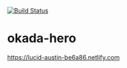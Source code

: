 [![Build Status](https://travis-ci.org/miyanokomiya/okada-hero.svg?branch=master)](https://travis-ci.org/miyanokomiya/okada-hero)

# okada-hero

https://lucid-austin-be6a86.netlify.com
